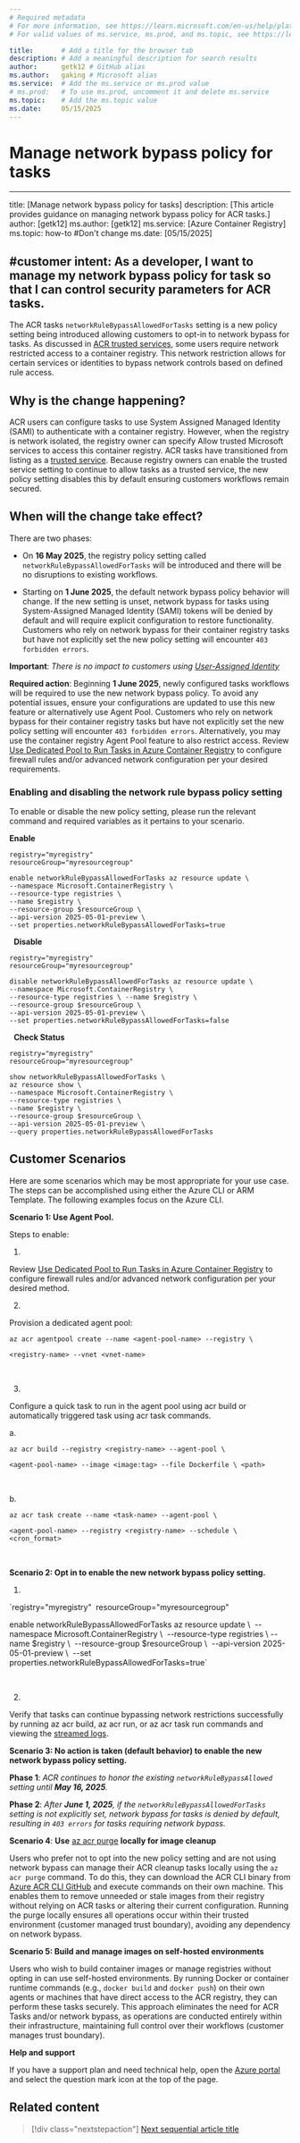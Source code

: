 ```yaml
---
# Required metadata
# For more information, see https://learn.microsoft.com/en-us/help/platform/learn-editor-add-metadata
# For valid values of ms.service, ms.prod, and ms.topic, see https://learn.microsoft.com/en-us/help/platform/metadata-taxonomies

title:       # Add a title for the browser tab
description: # Add a meaningful description for search results
author:      getk12 # GitHub alias
ms.author:   gaking # Microsoft alias
ms.service:  # Add the ms.service or ms.prod value
# ms.prod:   # To use ms.prod, uncomment it and delete ms.service
ms.topic:    # Add the ms.topic value
ms.date:     05/15/2025
---
```


# Manage network bypass policy for tasks

---
title: [Manage network bypass policy for tasks]
description: [This article provides guidance on managing network bypass policy for ACR tasks.]
author: [getk12]
ms.author: [getk12]
ms.service: [Azure Container Registry]
ms.topic: how-to #Don't change
ms.date: [05/15/2025]

#customer intent: As a developer, I want to manage my network bypass policy for task so that I can control security parameters for ACR tasks.
---

The ACR tasks `networkRuleBypassAllowedForTasks` setting is a new policy setting being introduced allowing customers to opt-in to network bypass for tasks. As discussed in [ACR trusted services](articles/container-registry/allow-access-trusted-services.md), some users require network restricted access to a container registry. This network restriction allows for certain services or identities to bypass network controls based on defined rule access.  

## Why is the change happening? 

ACR users can configure tasks to use System Assigned Managed Identity (SAMI) to authenticate with a container registry. However, when the registry is network isolated, the registry owner can specify Allow trusted Microsoft services to access this container registry. ACR tasks have transitioned from listing as a [trusted service](articles/container-registry/allow-access-trusted-services.md). Because registry owners can enable the trusted service setting to continue to allow tasks as a trusted service, the new policy setting disables this by default ensuring customers workflows remain secured.  

## When will the change take effect? 

There are two phases: 

*   On **16 May 2025**, the registry policy setting called `networkRuleBypassAllowedForTasks` will be introduced and there will be no disruptions to existing workflows.     

*   Starting on **1 June 2025**, the default network bypass policy behavior will change. If the new setting is unset, network bypass for tasks using System-Assigned Managed Identity (SAMI) tokens will be denied by default and will require explicit configuration to restore functionality. Customers who rely on network bypass for their container registry tasks but have not explicitly set the new policy setting will encounter `403 forbidden errors`.     

**Important**: _There is no impact to customers using [User-Assigned Identity](articles/container-registry/container-registry-tasks-authentication-managed-identity.md)_

**Required action**: Beginning **1 June 2025**, newly configured tasks workflows will be required to use the new network bypass policy. To avoid any potential issues, ensure your configurations are updated to use this new feature or alternatively use Agent Pool. Customers who rely on network bypass for their container registry tasks but have not explicitly set the new policy setting will encounter `403 forbidden errors`. Alternatively, you may use the container registry Agent Pool feature to also restrict access. Review [Use Dedicated Pool to Run Tasks in Azure Container Registry](articles/container-registry/tasks-agent-pools.md) to configure firewall rules and/or advanced network configuration per your desired requirements. 

### Enabling and disabling the network rule bypass policy setting 

To enable or disable the new policy setting, please run the relevant command and required variables as it pertains to your scenario. 

**Enable** 

```
registry="myregistry" 
resourceGroup="myresourcegroup"  

enable networkRuleBypassAllowedForTasks az resource update \ 
--namespace Microsoft.ContainerRegistry \ 
--resource-type registries \ 
--name $registry \ 
--resource-group $resourceGroup \ 
--api-version 2025-05-01-preview \ 
--set properties.networkRuleBypassAllowedForTasks=true
```
 
**Disable** 

```
registry="myregistry" 
resourceGroup="myresourcegroup"   

disable networkRuleBypassAllowedForTasks az resource update \ 
--namespace Microsoft.ContainerRegistry \ 
--resource-type registries \ --name $registry \ 
--resource-group $resourceGroup \ 
--api-version 2025-05-01-preview \ 
--set properties.networkRuleBypassAllowedForTasks=false
```
 
**Check Status**

```
registry="myregistry" 
resourceGroup="myresourcegroup"  

show networkRuleBypassAllowedForTasks \ 
az resource show \  
--namespace Microsoft.ContainerRegistry \  
--resource-type registries \  
--name $registry \  
--resource-group $resourceGroup \  
--api-version 2025-05-01-preview \  
--query properties.networkRuleBypassAllowedForTasks
```

## Customer Scenarios 

Here are some scenarios which may be most appropriate for your use case. The steps can be accomplished using either the Azure CLI or ARM Template. The following examples focus on the Azure CLI.  

**Scenario 1: Use Agent Pool.** 

Steps to enable: 

1.  
Review [Use Dedicated Pool to Run Tasks in Azure Container Registry](articles/container-registry/tasks-agent-pools.md) to configure firewall rules and/or advanced network configuration per your desired method.  
    

2.  
Provision a dedicated agent pool: 

```
az acr agentpool create --name <agent-pool-name> --registry \     

<registry-name> --vnet <vnet-name>
```
   

3.  
Configure a quick task to run in the agent pool using acr build or automatically triggered task using acr task commands. 
    

a.  

```
az acr build --registry <registry-name> --agent-pool \     

<agent-pool-name> --image <image:tag> --file Dockerfile \ <path>
```
 

b.  

```
az acr task create --name <task-name> --agent-pool \     

<agent-pool-name> --registry <registry-name> --schedule \ <cron_format>
```
  


**Scenario 2: Opt in to enable the new network bypass policy setting.** 

1. 
 
`registry="myregistry" 
resourceGroup="myresourcegroup"  

enable networkRuleBypassAllowedForTasks az resource update \ 
--namespace Microsoft.ContainerRegistry \ 
--resource-type registries \ --name $registry \ 
--resource-group $resourceGroup \ 
--api-version 2025-05-01-preview \ 
--set properties.networkRuleBypassAllowedForTasks=true`

  
    

2. 
Verify that tasks can continue bypassing network restrictions successfully by running az acr build, az acr run, or az acr task run commands and viewing the [streamed logs](articles/container-registry/container-registry-tasks-logs.md). 
    

**Scenario 3: No action is taken (default behavior) to enable the new network bypass policy setting.** 

**Phase 1**: _ACR continues to honor the existing `networkRuleBypassAllowed` setting until **May 16, 2025**._ 

**Phase 2**: _After **June 1, 2025**, if the `networkRuleBypassAllowedForTasks` setting is not explicitly set, network bypass for tasks is denied by default, resulting in `403 errors` for tasks requiring network bypass._ 

**Scenario 4**: **Use** [az acr purge](articles/container-registry/container-registry-auto-purge.md) **locally for image cleanup** 

Users who prefer not to opt into the new policy setting and are not using network bypass can manage their ACR cleanup tasks locally using the `az acr purge` command. To do this, they can download the ACR CLI binary from [Azure ACR CLI GitHub](https://github.com/azure/acr-cli) and execute commands on their own machine. This enables them to remove unneeded or stale images from their registry without relying on ACR tasks or altering their current configuration. Running the purge locally ensures all operations occur within their trusted environment (customer managed trust boundary), avoiding any dependency on network bypass. 

**Scenario 5: Build and manage images on self-hosted environments** 

Users who wish to build container images or manage registries without opting in can use self-hosted environments. By running Docker or container runtime commands (e.g., `docker build` and `docker push`) on their own agents or machines that have direct access to the ACR registry, they can perform these tasks securely. This approach eliminates the need for ACR Tasks and/or network bypass, as operations are conducted entirely within their infrastructure, maintaining full control over their workflows (customer manages trust boundary). 

**Help and support** 

If you have a support plan and need technical help, open the ⁠[Azure portal](https://portal.azure.com/#blade/Microsoft_Azure_Support/HelpAndSupportBlade/overview) and select the question mark icon at the top of the page.

## Related content

> [!div class="nextstepaction"]
> [Next sequential article title](articles/container-registry/tasks-agent-pools.md)


